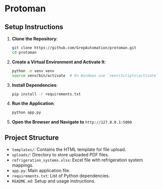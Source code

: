 # Protoman

## Setup Instructions

1. **Clone the Repository**:
    ```bash
    git clone https://github.com/GrepAutomation/protoman.git
    cd protoman
    ```

2. **Create a Virtual Environment and Activate It**:
    ```bash
    python -m venv venv
    source venv/bin/activate  # On Windows use `venv\Scripts\activate`
    ```

3. **Install Dependencies**:
    ```bash
    pip install -r requirements.txt
    ```

4. **Run the Application**:
    ```bash
    python app.py
    ```

5. **Open the Browser and Navigate to** `http://127.0.0.1:5000`

## Project Structure

- `templates/`: Contains the HTML template for file upload.
- `uploads/`: Directory to store uploaded PDF files.
- `refrigeration_systems.xlsx`: Excel file with refrigeration system mappings.
- `app.py`: Main application file.
- `requirements.txt`: List of Python dependencies.
- `README.md`: Setup and usage instructions.
